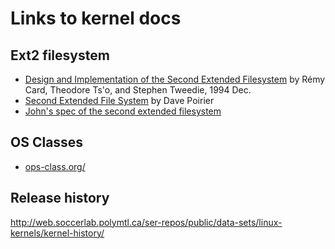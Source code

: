 # Links to kernel docs

## Ext2 filesystem

* [Design and Implementation of the Second Extended Filesystem](http://web.mit.edu/tytso/www/linux/ext2intro.html)
by Rémy Card, Theodore Ts'o, and Stephen Tweedie, 1994 Dec.
* [Second Extended File System](https://www.nongnu.org/ext2-doc/) by Dave Poirier
* [John's spec of the second extended filesystem](https://uranus.chrysocome.net/explore2fs/es2fs.htm)

## OS Classes

* [ops-class.org/](https://ops-class.org/)

## Release history

<http://web.soccerlab.polymtl.ca/ser-repos/public/data-sets/linux-kernels/kernel-history/>
